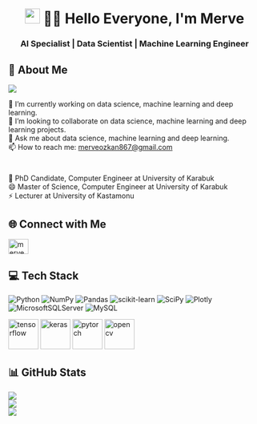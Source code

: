 

<h1 align="center"><img src="https://raw.githubusercontent.com/iampavangandhi/iampavangandhi/master/gifs/Hi.gif" width="30px"> 👨‍💻 Hello Everyone, I'm Merve</h1>
<h3 align="center">AI Specialist | Data Scientist | Machine Learning Engineer</h3>


## 💫 About Me
![](https://komarev.com/ghpvc/?username=MRV-1&style=flat-square)


🌱 I’m currently working on data science, machine learning and deep learning. <br>
👯 I’m looking to collaborate on data science, machine learning and deep learning projects. <br>
💬 Ask me about data science, machine learning and deep learning. <br>
📫 How to reach me: merveozkan867@gmail.com
 
 
<h1></h1>
🌱 PhD Candidate, Computer Engineer at University of Karabuk <br>
😄 Master of Science, Computer Engineer at University of Karabuk <br>
⚡ Lecturer at University of Kastamonu <br>

## 🌐 Connect with Me
<p align="left">
<a href="www.linkedin.com/in/merve-özkan1" target="blank"><img align="center" src="https://raw.githubusercontent.com/rahuldkjain/github-profile-readme-generator/master/src/images/icons/Social/linked-in-alt.svg" alt="merveozkan" height="30" width="40" /></a>
</p>

## 💻 Tech Stack
![Python](https://img.shields.io/badge/python-3670A0?style=for-the-badge&logo=python&logoColor=ffdd54) 
![NumPy](https://img.shields.io/badge/numpy-%23013243.svg?style=for-the-badge&logo=numpy&logoColor=white)
![Pandas](https://img.shields.io/badge/pandas-%23150458.svg?style=for-the-badge&logo=pandas&logoColor=white) 
![scikit-learn](https://img.shields.io/badge/scikit--learn-%23F7931E.svg?style=for-the-badge&logo=scikit-learn&logoColor=white)
![SciPy](https://img.shields.io/badge/SciPy-%230C55A5.svg?style=for-the-badge&logo=scipy&logoColor=%white)
![Plotly](https://img.shields.io/badge/Plotly-%233F4F75.svg?style=for-the-badge&logo=plotly&logoColor=white)
![MicrosoftSQLServer](https://img.shields.io/badge/Microsoft%20SQL%20Sever-CC2927?style=for-the-badge&logo=microsoft%20sql%20server&logoColor=white) 
![MySQL](https://img.shields.io/badge/mysql-%2300f.svg?style=for-the-badge&logo=mysql&logoColor=white)


<p align="left">
   <img src="https://www.vectorlogo.zone/logos/tensorflow/tensorflow-icon.svg" alt="tensorflow" width="60" height="60"/>
    <img src="https://upload.wikimedia.org/wikipedia/commons/c/c9/Keras_Logo.jpg" alt="keras" width="60" height="60"/>
  <img src="https://www.vectorlogo.zone/logos/pytorch/pytorch-icon.svg" alt="pytorch" width="60" height="60"/>
  <img src="https://www.vectorlogo.zone/logos/opencv/opencv-icon.svg" alt="opencv" width="60" height="60"/>
</p>

## 📊 GitHub Stats
![](https://github-readme-stats.vercel.app/api?username=MRV-1&theme=city_light&hide_border=false&include_all_commits=true&count_private=true)<br/>
![](https://github-readme-streak-stats.herokuapp.com/?user=MRV-1&theme=city_light&hide_border=false)<br/>
![](https://github-readme-stats.vercel.app/api/top-langs/?username=MRV-1&theme=city_light&hide_border=false&include_all_commits=true&count_private=true&layout=compact)
